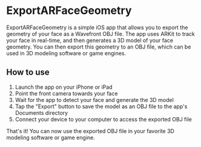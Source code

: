 # ExportARFaceGeometry

ExportARFaceGeometry is a simple iOS app that allows you to export the geometry of your face as a Wavefront OBJ file. The app uses ARKit to track your face in real-time, and then generates a 3D model of your face geometry. You can then export this geometry to an OBJ file, which can be used in 3D modeling software or game engines.

## How to use
1. Launch the app on your iPhone or iPad
2. Point the front camera towards your face
3. Wait for the app to detect your face and generate the 3D model
4. Tap the "Export" button to save the model as an OBJ file to the app's Documents directory
5. Connect your device to your computer to access the exported OBJ file

That's it! You can now use the exported OBJ file in your favorite 3D modeling software or game engine. 
